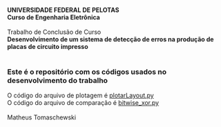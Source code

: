 <b>UNIVERSIDADE FEDERAL DE PELOTAS</b><br>
<b>Curso de Engenharia Eletrônica</b><br>
<br>
Trabalho de Conclusão de Curso<br>
<b>Desenvolvimento de um sistema de detecção de erros na produção de placas de circuito impresso</b><br>
<br>
### Este é o repositório com os códigos usados no desenvolvimento do trabalho
O código do arquivo de plotagem é [plotarLayout.py](https://github.com/matheustomaschewski/TCC/blob/main/plotarLayout.py)<br>
O código do arquivo de comparação é [bitwise_xor.py](https://github.com/matheustomaschewski/TCC/blob/main/bitwise_xor.py)<br>
<br>
Matheus Tomaschewski
